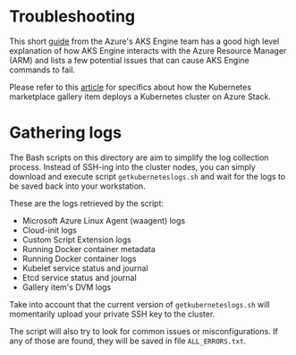 # Troubleshooting

This short [guide](https://github.com/Azure/aks-engine/blob/master/docs/howto/troubleshooting.md) from the Azure's AKS Engine team has a good high level explanation of how AKS Engine interacts with the Azure Resource Manager (ARM) and lists a few potential issues that can cause AKS Engine commands to fail.

Please refer to this [article](https://aka.ms/AzsK8sLogs) for specifics about how the Kubernetes marketplace gallery item deploys a Kubernetes cluster on Azure Stack.

# Gathering logs

The Bash scripts on this directory are aim to simplify the log collection process. Instead of SSH-ing into the cluster nodes, you can simply download and execute script `getkuberneteslogs.sh` and wait for the logs to be saved back into your workstation.  

These are the logs retrieved by the script:

- Microsoft Azure Linux Agent (waagent) logs
- Cloud-init logs
- Custom Script Extension logs
- Running Docker container metadata
- Running Docker container logs
- Kubelet service status and journal
- Etcd service status and journal
- Gallery item's DVM logs

Take into account that the current version of `getkuberneteslogs.sh` will momentarily upload your private SSH key to the cluster.

The script will also try to look for common issues or misconfigurations. If any of those are found, they will be saved in file `ALL_ERRORS.txt`.